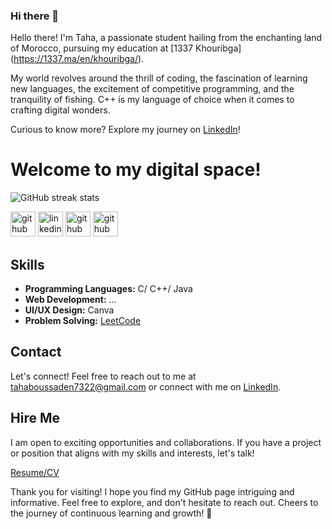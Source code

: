 ### Hi there 👋

Hello there! I'm Taha, a passionate student hailing from the enchanting land of Morocco, pursuing my education at [1337 Khouribga]
(https://1337.ma/en/khouribga/). 

My world revolves around the thrill of coding, the fascination of learning new languages, the excitement of 
competitive programming, and the tranquility of fishing. C++ is my language of choice when it comes to crafting digital wonders. 

Curious to know more? Explore my journey on [LinkedIn](https://www.linkedin.com/in/taha-boussaden-139100252/)!






# Welcome to my digital space!

![GitHub streak stats](https://streak-stats.demolab.com/?user=ThePhoenix77)  


[<img src='https://cdn.jsdelivr.net/npm/simple-icons@3.0.1/icons/github.svg' alt='github' height='40'>](https://github.com/ThePhoenix77)  [<img src='https://cdn.jsdelivr.net/npm/simple-icons@3.0.1/icons/linkedin.svg' alt='linkedin' height='40'>](https://www.linkedin.com/in/taha-boussaden-139100252/) [<img src='https://cdn.jsdelivr.net/npm/simple-icons@3.0.1/icons/leetcode.svg' alt='github' height='40'>](https://leetcode.com/tahaboussaden7322/) [<img src='https://cdn.jsdelivr.net/npm/simple-icons@3.0.1/icons/codeforces.svg' alt='github' height='40'>](https://codeforces.com/profile/tn_ix) 




## Skills

- **Programming Languages:** C/ C++/ Java
- **Web Development:** ...
- **UI/UX Design:** Canva
- **Problem Solving:** [LeetCode](https://leetcode.com/tahaboussaden7322/)


## Contact

Let's connect! Feel free to reach out to me at tahaboussaden7322@gmail.com 
or connect with me on [LinkedIn](https://www.linkedin.com/in/taha-boussaden-139100252/).

## Hire Me

I am open to exciting opportunities and collaborations. If you have a project or position that aligns with my skills and interests, let's talk!

[Resume/CV](link-to-resume)

Thank you for visiting! I hope you find my GitHub page intriguing and informative. Feel free to explore, and don't hesitate to reach out. Cheers to the journey of continuous learning and growth! 🚀

